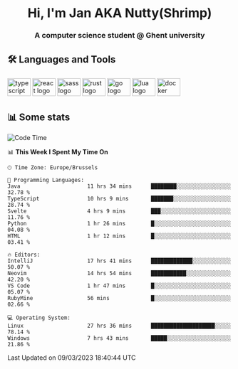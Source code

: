 <h1 align="center">Hi, I'm Jan AKA Nutty(Shrimp)</h1>
<h3 align="center">A computer science student @ Ghent university</h3>

<h2 align="left">🛠️ Languages and Tools</h2>

###

<div align="left">
  <img src="https://cdn.jsdelivr.net/gh/devicons/devicon/icons/typescript/typescript-original.svg" height="40" width="52" alt="typescript logo"  />
  <img src="https://cdn.jsdelivr.net/gh/devicons/devicon/icons/react/react-original.svg" height="40" width="52" alt="react logo"  />
  <img src="https://cdn.jsdelivr.net/gh/devicons/devicon/icons/sass/sass-original.svg" height="40" width="52" alt="sass logo"  />
  <img src="https://cdn.jsdelivr.net/gh/devicons/devicon/icons/rust/rust-plain.svg" height="40" width="52" alt="rust logo"  />
  <img src="https://cdn.jsdelivr.net/gh/devicons/devicon/icons/go/go-original.svg" height="40" width="52" alt="go logo"  />
  <img src="https://cdn.jsdelivr.net/gh/devicons/devicon/icons/lua/lua-original.svg" height="40" width="52" alt="lua logo"  />
  <img src="https://cdn.jsdelivr.net/gh/devicons/devicon/icons/docker/docker-original.svg" height="40" width="52" alt="docker logo"  />
</div>

<h2>📊 Some stats</h2>

<!--START_SECTION:waka-->
![Code Time](http://img.shields.io/badge/Code%20Time-2%2C779%20hrs%2027%20mins-blue)

📊 **This Week I Spent My Time On** 

```text
🕑︎ Time Zone: Europe/Brussels

💬 Programming Languages: 
Java                     11 hrs 34 mins      ████████░░░░░░░░░░░░░░░░░   32.78 % 
TypeScript               10 hrs 9 mins       ███████░░░░░░░░░░░░░░░░░░   28.74 % 
Svelte                   4 hrs 9 mins        ███░░░░░░░░░░░░░░░░░░░░░░   11.76 % 
Python                   1 hr 26 mins        █░░░░░░░░░░░░░░░░░░░░░░░░   04.08 % 
HTML                     1 hr 12 mins        █░░░░░░░░░░░░░░░░░░░░░░░░   03.41 % 

🔥 Editors: 
IntelliJ                 17 hrs 41 mins      █████████████░░░░░░░░░░░░   50.07 % 
Neovim                   14 hrs 54 mins      ███████████░░░░░░░░░░░░░░   42.20 % 
VS Code                  1 hr 47 mins        █░░░░░░░░░░░░░░░░░░░░░░░░   05.07 % 
RubyMine                 56 mins             █░░░░░░░░░░░░░░░░░░░░░░░░   02.66 % 

💻 Operating System: 
Linux                    27 hrs 36 mins      ████████████████████░░░░░   78.14 % 
Windows                  7 hrs 43 mins       █████░░░░░░░░░░░░░░░░░░░░   21.86 % 
```


 Last Updated on 09/03/2023 18:40:44 UTC
<!--END_SECTION:waka-->
